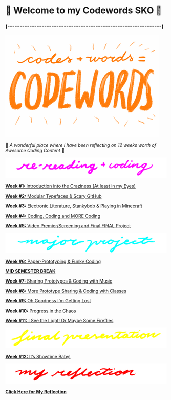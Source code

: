 # :cherry_blossom: Welcome to my Codewords SKO :cherry_blossom:

### (---------------------------------------------------------------) ###

<img src="codewordsgif.GIF">

:cherry_blossom:
*A wonderful place where I have been reflecting on 12 weeks worth of Awesome Coding Content*
:cherry_blossom:

<img src="rereadingandcoding.png">

[**Week #1:** Introduction into the Craziness (At least in my Eyes)](https://astlcreations.github.io/codewords-codes-words/SKO/Re-Readings%20&%20Coding/Week%2001/)

[**Week #2:** Modular Typefaces & Scary GitHub](https://astlcreations.github.io/codewords-codes-words/SKO/Re-Readings%20&%20Coding/Week%2002/)

[**Week #3:** Electronic Literature, Stankybob & Playing in Minecraft](https://astlcreations.github.io/codewords-codes-words/SKO/Re-Readings%20&%20Coding/Week%2003/)

[**Week #4:** Coding, Coding and MORE Coding](https://astlcreations.github.io/codewords-codes-words/SKO/Re-Readings%20&%20Coding/Week%2004/)

[**Week #5:** Video Premier/Screening and Final FINAL Project](https://astlcreations.github.io/codewords-codes-words/SKO/Re-Readings%20&%20Coding/Week%2005/)

<img src="majorproject.png">

[**Week #6:** Paper-Prototyping & Funky Coding](https://astlcreations.github.io/codewords-codes-words/SKO/Major%20Project/Week%2006/)

[**MID SEMESTER BREAK**](https://astlcreations.github.io/codewords-codes-words/SKO/Major%20Project/Week%2007.5%20-%20Mid%20Sem%20Break/)

[**Week #7:** Sharing Prototypes & Coding with Music](https://astlcreations.github.io/codewords-codes-words/SKO/Major%20Project/Week%2007/)

[**Week #8:** More Prototype Sharing & Coding with Classes](https://astlcreations.github.io/codewords-codes-words/SKO/Major%20Project/Week%2008/)

[**Week #9:** Oh Goodness I'm Getting Lost](https://astlcreations.github.io/codewords-codes-words/SKO/Major%20Project/Week%2009/)

[**Week #10:** Progress in the Chaos](https://astlcreations.github.io/codewords-codes-words/SKO/Major%20Project/Week%20010/)

[**Week #11:** I See the Light! Or Maybe Some Fireflies](https://astlcreations.github.io/codewords-codes-words/SKO/Major%20Project/Week%20011/)

<img src="finalpresentation.png">

[**Week #12:** It’s Showtime Baby!](https://astlcreations.github.io/codewords-codes-words/SKO/Major%20Project/Week%20012/)

<img src="myreflection.png">

[**Click Here for My Reflection**](https://astlcreations.github.io/codewords-codes-words/SKO/Final%20Reflection/)




